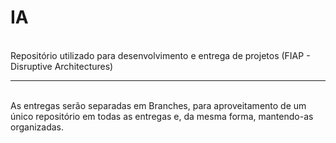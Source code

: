 <h1>IA</h1>
<br>
Repositório utilizado para desenvolvimento e entrega de projetos (FIAP - Disruptive Architectures)
<hr>
<br>
As entregas serão separadas em Branches, para aproveitamento de um único repositório em todas as entregas e, da mesma forma, mantendo-as organizadas.

